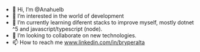 - 👋 Hi, I’m @Anahuelb
- 👀 I’m interested in the world of development
- 🌱 I’m currently learning diferent stacks to improve myself, mostly dotnet ^5 and javascript/typescript (node).
- 💞️ I’m looking to collaborate on new technologies. 
- 📫 How to reach me www.linkedin.com/in/bryperalta

